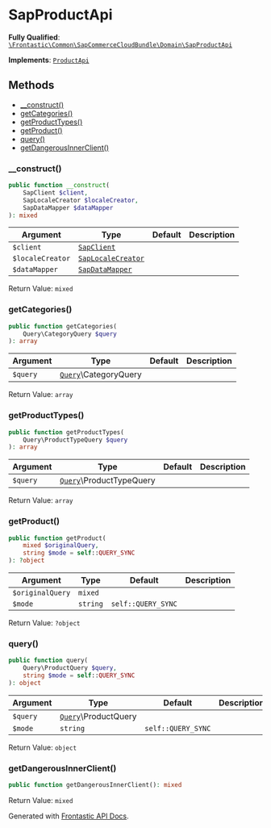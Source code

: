#  SapProductApi

**Fully Qualified**: [`\Frontastic\Common\SapCommerceCloudBundle\Domain\SapProductApi`](../../../../src/php/SapCommerceCloudBundle/Domain/SapProductApi.php)

**Implements**: [`ProductApi`](../../ProductApiBundle/Domain/ProductApi.md)

## Methods

* [__construct()](#__construct)
* [getCategories()](#getcategories)
* [getProductTypes()](#getproducttypes)
* [getProduct()](#getproduct)
* [query()](#query)
* [getDangerousInnerClient()](#getdangerousinnerclient)

### __construct()

```php
public function __construct(
    SapClient $client,
    SapLocaleCreator $localeCreator,
    SapDataMapper $dataMapper
): mixed
```

Argument|Type|Default|Description
--------|----|-------|-----------
`$client`|[`SapClient`](SapClient.md)||
`$localeCreator`|[`SapLocaleCreator`](Locale/SapLocaleCreator.md)||
`$dataMapper`|[`SapDataMapper`](SapDataMapper.md)||

Return Value: `mixed`

### getCategories()

```php
public function getCategories(
    Query\CategoryQuery $query
): array
```

Argument|Type|Default|Description
--------|----|-------|-----------
`$query`|[`Query`](../../ProductApiBundle/Domain/ProductApi/Query.md)\CategoryQuery||

Return Value: `array`

### getProductTypes()

```php
public function getProductTypes(
    Query\ProductTypeQuery $query
): array
```

Argument|Type|Default|Description
--------|----|-------|-----------
`$query`|[`Query`](../../ProductApiBundle/Domain/ProductApi/Query.md)\ProductTypeQuery||

Return Value: `array`

### getProduct()

```php
public function getProduct(
    mixed $originalQuery,
    string $mode = self::QUERY_SYNC
): ?object
```

Argument|Type|Default|Description
--------|----|-------|-----------
`$originalQuery`|`mixed`||
`$mode`|`string`|`self::QUERY_SYNC`|

Return Value: `?object`

### query()

```php
public function query(
    Query\ProductQuery $query,
    string $mode = self::QUERY_SYNC
): object
```

Argument|Type|Default|Description
--------|----|-------|-----------
`$query`|[`Query`](../../ProductApiBundle/Domain/ProductApi/Query.md)\ProductQuery||
`$mode`|`string`|`self::QUERY_SYNC`|

Return Value: `object`

### getDangerousInnerClient()

```php
public function getDangerousInnerClient(): mixed
```

Return Value: `mixed`

Generated with [Frontastic API Docs](https://github.com/FrontasticGmbH/apidocs).
